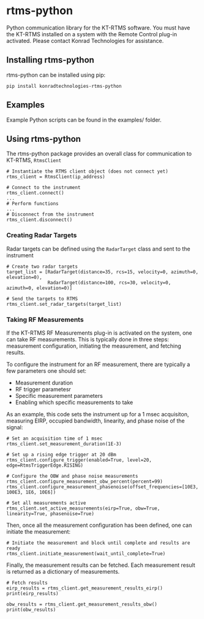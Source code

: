 # rtms-python
Python communication library for the KT-RTMS software.  You must have the KT-RTMS installed on a system with the 
Remote Control plug-in activated.  Please contact Konrad Technologies for assistance.

## Installing rtms-python
rtms-python can be installed using pip:

`pip install konradtechnologies-rtms-python`

## Examples
Example Python scripts can be found in the examples/ folder.

## Using rtms-python
The rtms-python package provides an overall class for communication to KT-RTMS, `RtmsClient`

    # Instantiate the RTMS client object (does not connect yet)
    rtms_client = RtmsClient(ip_address)

    # Connect to the instrument
    rtms_client.connect()
    ...
    # Perform functions
    ...
    # Disconnect from the instrument
    rtms_client.disconnect()

### Creating Radar Targets
Radar targets can be defined using the `RadarTarget` class and sent to the instrument

    # Create two radar targets
    target_list = [RadarTarget(distance=35, rcs=15, velocity=0, azimuth=0, elevation=0),
                   RadarTarget(distance=100, rcs=30, velocity=0, azimuth=0, elevation=0)]

    # Send the targets to RTMS
    rtms_client.set_radar_targets(target_list)

### Taking RF Measurements
If the KT-RTMS RF Measurements plug-in is activated on the system, one can take RF measurements.  This is typically
done in three steps: measurement configuration, initiating the measurement, and fetching results.

To configure the instrument for an RF measurement, there are typically a few parameters one should set:
* Measurement duration
* RF trigger parametesr
* Specific measurement parameters
* Enabling which specific measurements to take

As an example, this code sets the instrument up for a 1 msec acquisiton, measuring EIRP, occupied bandwidth, linearity,
and phase noise of the signal:

    # Set an acquisition time of 1 msec
    rtms_client.set_measurement_duration(1E-3)

    # Set up a rising edge trigger at 20 dBm
    rtms_client.configure_trigger(enabled=True, level=20, edge=RtmsTriggerEdge.RISING)

    # Configure the OBW and phase noise measurements
    rtms_client.configure_measurement_obw_percent(percent=99)
    rtms_client.configure_measurement_phasenoise(offset_frequencies=[10E3, 100E3, 1E6, 10E6])

    # Set all measurements active
    rtms_client.set_active_measurements(eirp=True, obw=True, linearity=True, phasenoise=True)

Then, once all the measurement configuration has been defined, one can initiate the measurement:

    # Initiate the measurement and block until complete and results are ready
    rtms_client.initiate_measurement(wait_until_complete=True)

Finally, the measurement results can be fetched.  Each measurement result is returned as a dictionary of measurements.

    # Fetch results
    eirp_results = rtms_client.get_measurement_results_eirp()
    print(eirp_results)

    obw_results = rtms_client.get_measurement_results_obw()
    print(obw_results)
